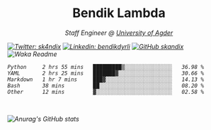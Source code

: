 <h1 align="center"> Bendik Lambda </h1>
<p align="center"><em>Staff Engineer @ <a href="http://www.uia.no">University of Agder</a></p>



[![Twitter: sk4ndix](https://img.shields.io/twitter/follow/sk4ndix?style=social)](https://twitter.com/sk4ndix)
[![Linkedin: bendikdyrli](https://img.shields.io/badge/-bendikdyrli-blue?style=flat-square&logo=Linkedin&logoColor=white&link=https://www.linkedin.com/in/bendikdyrli/)](https://www.linkedin.com/in/bendikdyrli/)
[![GitHub skandix](https://img.shields.io/github/followers/skandix?label=follow&style=social)](https://github.com/skandix)
![Waka Readme](https://github.com/skandix/skandix/workflows/Waka%20Readme/badge.svg)


<!--START_SECTION:waka-->
```text
Python     2 hrs 55 mins   █████████▒░░░░░░░░░░░░░░░   36.98 % 
YAML       2 hrs 25 mins   ███████▓░░░░░░░░░░░░░░░░░   30.66 % 
Markdown   1 hr 7 mins     ███▓░░░░░░░░░░░░░░░░░░░░░   14.13 % 
Bash       38 mins         ██░░░░░░░░░░░░░░░░░░░░░░░   08.20 % 
Other      12 mins         ▓░░░░░░░░░░░░░░░░░░░░░░░░   02.58 % 
```
<!--END_SECTION:waka-->

  <br>
  
![Anurag's GitHub stats](https://github-readme-stats.vercel.app/api?username=skandix&show_icons=true&theme=tokyonight)


